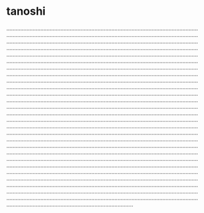 # tanoshi

......................................................................................................................................................................................................................................................................................................................................................................................................................................................................................................................................................................................................................................................................................................................................................................................................................................................................................................................................................................................................................................................................................................................................................................................................................................................................................................................................................................................................................................................................................................................................................................................................................................................................................................................................................................................................................................................................................................................................................................................................................................................................................................................................................................................................................................................................................................................................................................................................................................................................................................................................................................................................................................................................................................................................................................................................................................................................................................................................................................................................................................................................................................................................................................................................................................................................................................................................................................................................................................................................................................................................................................